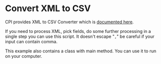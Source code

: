 # Convert XML to CSV

CPI provides XML to CSV Converter which is [documented here](https://help.sap.com/viewer/368c481cd6954bdfa5d0435479fd4eaf/Cloud/en-US/902522209e7546f89c3c52ad018603d1.html).

If you need to process XML, pick fields, do some further processing in a single step you can use this script. It doesn't escape "`,`" be careful if your input can contain comma.

This example also contains a class with main method. You can use it to run on your computer.
